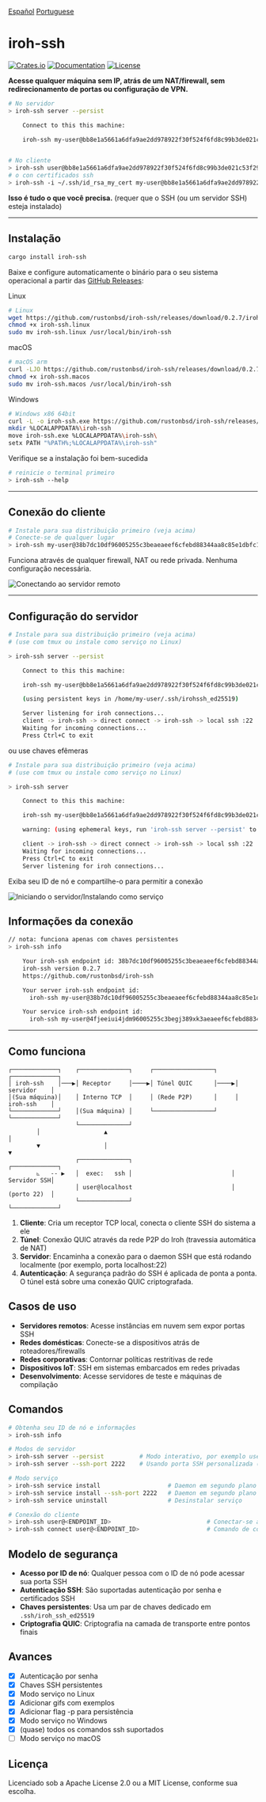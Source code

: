 [Español](README_es.md) [Portuguese](README_pt.md)
# iroh-ssh

[![Crates.io](https://img.shields.io/crates/v/iroh-ssh.svg)](https://crates.io/crates/iroh-ssh)
[![Documentation](https://docs.rs/iroh-ssh/badge.svg)](https://docs.rs/iroh-ssh)
[![License](https://img.shields.io/badge/license-MIT%2FApache--2.0-blue.svg)](LICENSE)

**Acesse qualquer máquina sem IP, atrás de um NAT/firewall, sem redirecionamento de portas ou configuração de VPN.**

```bash
# No servidor
> iroh-ssh server --persist

    Connect to this this machine:

    iroh-ssh my-user@bb8e1a5661a6dfa9ae2dd978922f30f524f6fd8c99b3de021c53f292aae74330


# No cliente
> iroh-ssh user@bb8e1a5661a6dfa9ae2dd978922f30f524f6fd8c99b3de021c53f292aae74330
# o con certificados ssh
> iroh-ssh -i ~/.ssh/id_rsa_my_cert my-user@bb8e1a5661a6dfa9ae2dd978922f30f524f6fd8c99b3de021c53f292aae74330
```

**Isso é tudo o que você precisa.** (requer que o SSH (ou um servidor SSH) esteja instalado)

---

## Instalação

```bash
cargo install iroh-ssh
```

Baixe e configure automaticamente o binário para o seu sistema operacional a partir das  [GitHub Releases](https://github.com/rustonbsd/iroh-ssh/releases):

Linux
```bash
# Linux
wget https://github.com/rustonbsd/iroh-ssh/releases/download/0.2.7/iroh-ssh.linux
chmod +x iroh-ssh.linux
sudo mv iroh-ssh.linux /usr/local/bin/iroh-ssh
```

macOS
```bash
# macOS arm
curl -LJO https://github.com/rustonbsd/iroh-ssh/releases/download/0.2.7/iroh-ssh.macos
chmod +x iroh-ssh.macos
sudo mv iroh-ssh.macos /usr/local/bin/iroh-ssh
```

Windows
```bash
# Windows x86 64bit
curl -L -o iroh-ssh.exe https://github.com/rustonbsd/iroh-ssh/releases/download/0.2.7/iroh-ssh.exe
mkdir %LOCALAPPDATA%\iroh-ssh
move iroh-ssh.exe %LOCALAPPDATA%\iroh-ssh\
setx PATH "%PATH%;%LOCALAPPDATA%\iroh-ssh"
```

Verifique se a instalação foi bem-sucedida
```bash
# reinicie o terminal primeiro
> iroh-ssh --help
```

---

## Conexão do cliente

```bash
# Instale para sua distribuição primeiro (veja acima)
# Conecte-se de qualquer lugar
> iroh-ssh my-user@38b7dc10df96005255c3beaeaeef6cfebd88344aa8c85e1dbfc1ad5e50f372ac
```

Funciona através de qualquer firewall, NAT ou rede privada. Nenhuma configuração necessária.

![Conectando ao servidor remoto](/media/t-rec_connect.gif)
<br>

---

## Configuração do servidor

```bash
# Instale para sua distribuição primeiro (veja acima)
# (use com tmux ou instale como serviço no Linux)

> iroh-ssh server --persist

    Connect to this this machine:

    iroh-ssh my-user@bb8e1a5661a6dfa9ae2dd978922f30f524f6fd8c99b3de021c53f292aae74330

    (using persistent keys in /home/my-user/.ssh/irohssh_ed25519)

    Server listening for iroh connections...
    client -> iroh-ssh -> direct connect -> iroh-ssh -> local ssh :22
    Waiting for incoming connections...
    Press Ctrl+C to exit

```

ou use chaves efêmeras

```bash
# Instale para sua distribuição primeiro (veja acima)
# (use com tmux ou instale como serviço no Linux)

> iroh-ssh server

    Connect to this this machine:

    iroh-ssh my-user@bb8e1a5661a6dfa9ae2dd978922f30f524f6fd8c99b3de021c53f292aae74330

    warning: (using ephemeral keys, run 'iroh-ssh server --persist' to create persistent keys)

    client -> iroh-ssh -> direct connect -> iroh-ssh -> local ssh :22
    Waiting for incoming connections...
    Press Ctrl+C to exit
    Server listening for iroh connections...

```

Exiba seu ID de nó e compartilhe-o para permitir a conexão

![Iniciando o servidor/Instalando como serviço](/media/t-rec_server_service.gif)
<br>

## Informações da conexão
```bash
// nota: funciona apenas com chaves persistentes
> iroh-ssh info

    Your iroh-ssh endpoint id: 38b7dc10df96005255c3beaeaeef6cfebd88344aa8c85e1dbfc1ad5e50f372ac
    iroh-ssh version 0.2.7
    https://github.com/rustonbsd/iroh-ssh

    Your server iroh-ssh endpoint id:
      iroh-ssh my-user@38b7dc10df96005255c3beaeaeef6cfebd88344aa8c85e1dbfc1ad5e50f372ac

    Your service iroh-ssh endpoint id:
      iroh-ssh my-user@4fjeeiui4jdm96005255c3begj389xk3aeaeef6cfebd88344aa8c85e1dbfc1ad
```

---



## Como funciona

```
┌─────────────┐    ┌──────────────┐     ┌─────────────────┐     ┌─────────────┐
│ iroh-ssh    │───▶│ Receptor     │────▶│ Túnel QUIC      │────▶│ servidor    │
│(Sua máquina)│    │ Interno TCP  │     │ (Rede P2P)      │     │ iroh-ssh    │
└─────────────┘    │(Sua máquina) │     └─────────────────┘     └─────────────┘
                   └──────────────┘
        │                  ▲                                           │
        ▼                  │                                           ▼
                   ┌──────────────┐                            ┌─────────────┐
        ⦜   -- ▶   │  exec:   ssh │                            │ Servidor SSH│
                   │ user@localhost                            │ (porto 22)  │
                   └──────────────┘                            └─────────────┘
```

1. **Cliente**: Cria um receptor TCP local, conecta o cliente SSH do sistema a ele
2. **Túnel**: Conexão QUIC através da rede P2P do Iroh (travessia automática de NAT)
3. **Servidor**: Encaminha a conexão para o daemon SSH que está rodando localmente (por exemplo, porta localhost:22)
4. **Autenticação**: A segurança padrão do SSH é aplicada de ponta a ponta. O túnel está sobre uma conexão QUIC criptografada.

## Casos de uso

- **Servidores remotos**: Acesse instâncias em nuvem sem expor portas SSH
- **Redes domésticas**: Conecte-se a dispositivos atrás de roteadores/firewalls
- **Redes corporativas**: Contornar políticas restritivas de rede
- **Dispositivos IoT**: SSH em sistemas embarcados em redes privadas
- **Desenvolvimento**: Acesse servidores de teste e máquinas de compilação

## Comandos

```bash
# Obtenha seu ID de nó e informações
> iroh-ssh info

# Modos de servidor
> iroh-ssh server --persist          # Modo interativo, por exemplo use tmux (porto SSH padrão 22)
> iroh-ssh server --ssh-port 2222    # Usando porta SSH personalizada (com chaves efêmeras)

# Modo serviço
> iroh-ssh service install                   # Daemon em segundo plano (apenas Linux e Windows, porta padrão 22)
> iroh-ssh service install --ssh-port 2222   # Daemon em segundo plano com porta SSH personalizada
> iroh-ssh service uninstall                 # Desinstalar serviço

# Conexão do cliente
> iroh-ssh user@<ENDPOINT_ID>                           # Conectar-se a um servidor remoto
> iroh-ssh connect user@<ENDPOINT_ID>                   # Comando de conexão explícito, funciona com todos os parâmetros e flags ssh padrão
```

## Modelo de segurança

- **Acesso por ID de nó**: Qualquer pessoa com o ID de nó pode acessar sua porta SSH
- **Autenticação SSH**: São suportadas autenticação por senha e certificados SSH
- **Chaves persistentes**: Usa um par de chaves dedicado em `.ssh/iroh_ssh_ed25519`
- **Criptografia QUIC**: Criptografia na camada de transporte entre pontos finais

## Avances

- [x] Autenticação por senha
- [x] Chaves SSH persistentes
- [x] Modo serviço no Linux
- [x] Adicionar gifs com exemplos
- [x] Adicionar flag -p para persistência
- [x] Modo serviço no Windows
- [x] (quase) todos os comandos ssh suportados
- [ ] Modo serviço no macOS

## Licença

Licenciado sob a Apache License 2.0 ou a MIT License, conforme sua escolha.
